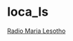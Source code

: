# loca_ls

[Radio Maria Lesotho](https://dreamsiteradioplayer.it/wf/wflesotho/?pl=winamp&c=Radio%20Maria%20Lesotho?n=8d8dce337be08eaa4e84)

